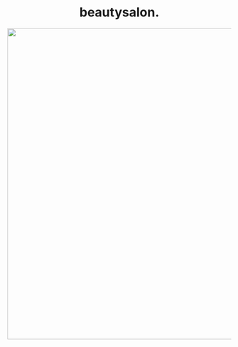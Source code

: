 <div align="center">
  <h1>beautysalon.</h1>
</div>

<div align="center">
  <img
    src="https://user-images.githubusercontent.com/86034727/151676892-3982cc8b-bba3-4330-b3ae-ce99764f6ee3.jpg"
    width="700px"
  />
</div>
